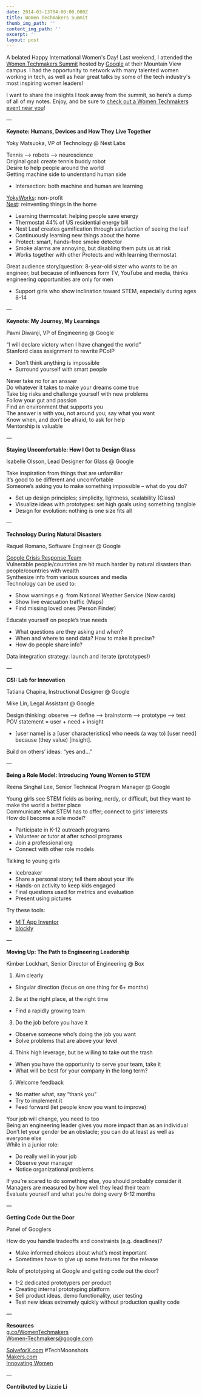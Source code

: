 ```yaml
---
date: 2014-03-13T04:00:00.000Z
title: Women Techmakers Summit
thumb_img_path: ''
content_img_path: ''
excerpt: ''
layout: post
---
```

A belated Happy International Women's Day! Last weekend, I attended the [Women Techmakers Summit](http://g.co/WomenTechmakers) hosted by [Google](http://www.google.com/) at their Mountain View campus. I had the opportunity to network with many talented women working in tech, as well as hear great talks by some of the tech industry's most inspiring women leaders!

I want to share the insights I took away from the summit, so here’s a dump of all of my notes. Enjoy, and be sure to [check out a Women Techmakers event near you](http://g.co/WomenTechmakers)!

—

**Keynote: Humans, Devices and How They Live Together**

Yoky Matsuoka, VP of Technology @ Nest Labs

Tennis –> robots –> neuroscience\
Original goal: create tennis buddy robot\
Desire to help people around the world\
Getting machine side to understand human side

* Intersection: both machine and human are learning

[YokyWorks](http://www.yokyworks.org/): non-profit\
[Nest](https://nest.com/): reinventing things in the home

* Learning thermostat: helping people save energy
* Thermostat 44% of US residential energy bill
* Nest Leaf creates gamification through satisfaction of seeing the leaf
* Continuously learning new things about the home
* Protect: smart, hands-free smoke detector
* Smoke alarms are annoying, but disabling them puts us at risk
* Works together with other Protects and with learning thermostat

Great audience story/question: 8-year-old sister who wants to be an engineer, but because of influences form TV, YouTube and media, thinks engineering opportunities are only for men

* Support girls who show inclination toward STEM, especially during ages 8-14

—

**Keynote: My Journey, My Learnings**

Pavni Diwanji, VP of Engineering @ Google

“I will declare victory when I have changed the world”\
Stanford class assignment to rewrite PCoIP

* Don’t think anything is impossible
* Surround yourself with smart people

Never take no for an answer\
Do whatever it takes to make your dreams come true\
Take big risks and challenge yourself with new problems\
Follow your gut and passion\
Find an environment that supports you\
The answer is with you, not around you; say what you want\
Know when, and don’t be afraid, to ask for help\
Mentorship is valuable

—

**Staying Uncomfortable: How I Got to Design Glass**

Isabelle Olsson, Lead Designer for Glass @ Google

Take inspiration from things that are unfamiliar\
It’s good to be different and uncomfortable\
Someone’s asking you to make something impossible – what do you do?

* Set up design principles; simplicity, lightness, scalability (Glass)
* Visualize ideas with prototypes: set high goals using something tangible
* Design for evolution: nothing is one size fits all

—

**Technology During Natural Disasters**

Raquel Romano, Software Engineer @ Google

[Google Crisis Response Team](http://www.google.org/crisisresponse/)\
Vulnerable people/countries are hit much harder by natural disasters than people/countries with wealth\
Synthesize info from various sources and media\
Technology can be used to:

* Show warnings e.g. from National Weather Service (Now cards)
* Show live evacuation traffic (Maps)
* Find missing loved ones (Person Finder)

Educate yourself on people’s true needs

* What questions are they asking and when?
* When and where to send data? How to make it precise?
* How do people share info?

Data integration strategy: launch and iterate (prototypes!)

—

**CSI: Lab for Innovation**

Tatiana Chapira, Instructional Designer @ Google

Mike Lin, Legal Assistant @ Google

Design thinking: observe –> define –> brainstorm –> prototype –> test\
POV statement = user + need + insight

* \[user name] is a \[user characteristics] who needs (a way to) \[user need] because (they value) \[insight].

Build on others’ ideas: “yes and…”

—

**Being a Role Model: Introducing Young Women to STEM**

Reena Singhal Lee, Senior Technical Program Manager @ Google

Young girls see STEM fields as boring, nerdy, or difficult, but they want to make the world a better place\
Communicate what STEM has to offer; connect to girls’ interests\
How do I become a role model?

* Participate in K-12 outreach programs
* Volunteer or tutor at after school programs
* Join a professional org
* Connect with other role models

Talking to young girls

* Icebreaker
* Share a personal story; tell them about your life
* Hands-on activity to keep kids engaged
* Final questions used for metrics and evaluation
* Present using pictures

Try these tools:

* [MIT App Inventor](http://appinventor.mit.edu/explore/)
* [blockly](https://code.google.com/p/blockly/)

—

**Moving Up: The Path to Engineering Leadership**

Kimber Lockhart, Senior Director of Engineering @ Box

1. Aim clearly

* Singular direction (focus on one thing for 6+ months)

2. Be at the right place, at the right time

* Find a rapidly growing team

3. Do the job before you have it

* Observe someone who’s doing the job you want
* Solve problems that are above your level

4. Think high leverage, but be willing to take out the trash

* When you have the opportunity to serve your team, take it
* What will be best for your company in the long term?

5. Welcome feedback

* No matter what, say “thank you”
* Try to implement it
* Feed forward (let people know you want to improve)

Your job will change, you need to too\
Being an engineering leader gives you more impact than as an individual\
Don’t let your gender be an obstacle; you can do at least as well as everyone else\
While in a junior role:

* Do really well in your job
* Observe your manager
* Notice organizational problems

If you’re scared to do something else, you should probably consider it\
Managers are measured by how well they lead their team\
Evaluate yourself and what you’re doing every 6-12 months

—

**Getting Code Out the Door**

Panel of Googlers

How do you handle tradeoffs and constraints (e.g. deadlines)?

* Make informed choices about what’s most important
* Sometimes have to give up some features for the release

Role of prototyping at Google and getting code out the door?

* 1-2 dedicated prototypers per product
* Creating internal prototyping platform
* Sell product ideas, demo functionality, user testing
* Test new ideas extremely quickly without production quality code

—

**Resources**\
[g.co/WomenTechmakers](http://g.co/WomenTechmakers)\
Women-Techmakers@google.com

[SolveforX.com](https://www.solveforx.com/) #TechMoonshots\
[Makers.com](http://www.makers.com/)\
[Innovating Women](http://innovatingwomen.org/)

—

**Contributed by Lizzie Li**